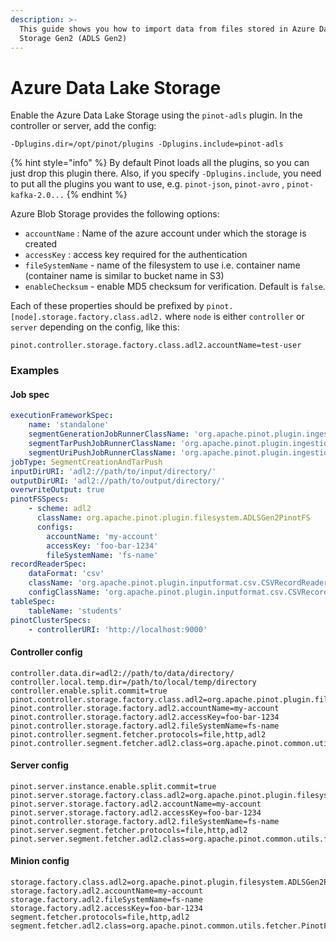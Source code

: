 ```yaml
---
description: >-
  This guide shows you how to import data from files stored in Azure Data Lake
  Storage Gen2 (ADLS Gen2)
---
```


# Azure Data Lake Storage

Enable the Azure Data Lake Storage using the `pinot-adls` plugin. In the controller or server, add the config:

```
-Dplugins.dir=/opt/pinot/plugins -Dplugins.include=pinot-adls
```

{% hint style="info" %}
By default Pinot loads all the plugins, so you can just drop this plugin there. Also, if you specify `-Dplugins.include`, you need to put all the plugins you want to use, e.g. `pinot-json`, `pinot-avro` , `pinot-kafka-2.0...`
{% endhint %}

Azure Blob Storage provides the following options:

* `accountName` : Name of the azure account under which the storage is created
* `accessKey` : access key required for the authentication
* `fileSystemName` - name of the filesystem to use i.e. container name (container name is similar to bucket name in S3)
* `enableChecksum` - enable MD5 checksum for verification. Default is `false`.

Each of these properties should be prefixed by `pinot.[node].storage.factory.class.adl2.` where `node` is either `controller` or `server` depending on the config, like this:

```
pinot.controller.storage.factory.class.adl2.accountName=test-user
```

### Examples

#### Job spec

```yaml
executionFrameworkSpec:
    name: 'standalone'
    segmentGenerationJobRunnerClassName: 'org.apache.pinot.plugin.ingestion.batch.standalone.SegmentGenerationJobRunner'
    segmentTarPushJobRunnerClassName: 'org.apache.pinot.plugin.ingestion.batch.standalone.SegmentTarPushJobRunner'
    segmentUriPushJobRunnerClassName: 'org.apache.pinot.plugin.ingestion.batch.standalone.SegmentUriPushJobRunner'
jobType: SegmentCreationAndTarPush
inputDirURI: 'adl2://path/to/input/directory/'
outputDirURI: 'adl2://path/to/output/directory/'
overwriteOutput: true
pinotFSSpecs:
    - scheme: adl2
      className: org.apache.pinot.plugin.filesystem.ADLSGen2PinotFS
      configs:
        accountName: 'my-account'
        accessKey: 'foo-bar-1234'
        fileSystemName: 'fs-name'
recordReaderSpec:
    dataFormat: 'csv'
    className: 'org.apache.pinot.plugin.inputformat.csv.CSVRecordReader'
    configClassName: 'org.apache.pinot.plugin.inputformat.csv.CSVRecordReaderConfig'
tableSpec:
    tableName: 'students'
pinotClusterSpecs:
    - controllerURI: 'http://localhost:9000'
```

#### Controller config

```
controller.data.dir=adl2://path/to/data/directory/
controller.local.temp.dir=/path/to/local/temp/directory
controller.enable.split.commit=true
pinot.controller.storage.factory.class.adl2=org.apache.pinot.plugin.filesystem.ADLSGen2PinotFS
pinot.controller.storage.factory.adl2.accountName=my-account
pinot.controller.storage.factory.adl2.accessKey=foo-bar-1234
pinot.controller.storage.factory.adl2.fileSystemName=fs-name
pinot.controller.segment.fetcher.protocols=file,http,adl2
pinot.controller.segment.fetcher.adl2.class=org.apache.pinot.common.utils.fetcher.PinotFSSegmentFetcher
```

#### Server config

```
pinot.server.instance.enable.split.commit=true
pinot.server.storage.factory.class.adl2=org.apache.pinot.plugin.filesystem.ADLSGen2PinotFS
pinot.server.storage.factory.adl2.accountName=my-account
pinot.server.storage.factory.adl2.accessKey=foo-bar-1234
pinot.controller.storage.factory.adl2.fileSystemName=fs-name
pinot.server.segment.fetcher.protocols=file,http,adl2
pinot.server.segment.fetcher.adl2.class=org.apache.pinot.common.utils.fetcher.PinotFSSegmentFetcher
```

#### Minion config

```
storage.factory.class.adl2=org.apache.pinot.plugin.filesystem.ADLSGen2PinotFS
storage.factory.adl2.accountName=my-account
storage.factory.adl2.fileSystemName=fs-name
storage.factory.adl2.accessKey=foo-bar-1234
segment.fetcher.protocols=file,http,adl2
segment.fetcher.adl2.class=org.apache.pinot.common.utils.fetcher.PinotFSSegmentFetcher
```
